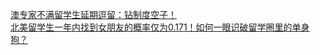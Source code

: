   
[澳专家不满留学生延期逗留：钻制度空子！](http://www.dianyue.me/archives/078/8gwwmb57prkz4p1j/)  
[北美留学生一年内找到女朋友的概率仅为0.171！如何一眼识破留学圈里的单身狗？](http://www.dianyue.me/archives/809/g4k9xuakrlc8qyhp/)